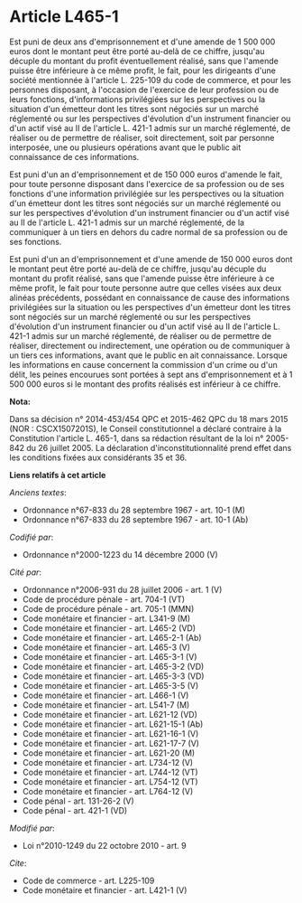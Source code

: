 # Article L465-1

Est puni de deux ans d'emprisonnement et d'une amende de 1 500 000 euros dont le montant peut être porté au-delà de ce
chiffre, jusqu'au décuple du montant du profit éventuellement réalisé, sans que l'amende puisse être inférieure à ce même
profit, le fait, pour les dirigeants d'une société mentionnée à l'article L. 225-109 du code de commerce, et pour les
personnes disposant, à l'occasion de l'exercice de leur profession ou de leurs fonctions, d'informations privilégiées sur les
perspectives ou la situation d'un émetteur dont les titres sont négociés sur un marché réglementé ou sur les perspectives
d'évolution d'un instrument financier ou d'un actif visé au II de l'article L. 421-1 admis sur un marché réglementé, de
réaliser ou de permettre de réaliser, soit directement, soit par personne interposée, une ou plusieurs opérations avant que
le public ait connaissance de ces informations. 

Est puni d'un an d'emprisonnement et de 150 000 euros d'amende le fait, pour toute personne disposant dans l'exercice de sa
profession ou de ses fonctions d'une information privilégiée sur les perspectives ou la situation d'un émetteur dont les
titres sont négociés sur un marché réglementé ou sur les perspectives d'évolution d'un instrument financier ou d'un actif
visé au II de l'article L. 421-1 admis sur un marché réglementé, de la communiquer à un tiers en dehors du cadre normal de sa
profession ou de ses fonctions. 

Est puni d'un an d'emprisonnement et d'une amende de 150 000 euros dont le montant peut être porté au-delà de ce chiffre,
jusqu'au décuple du montant du profit réalisé, sans que l'amende puisse être inférieure à ce même profit, le fait pour toute
personne autre que celles visées aux deux alinéas précédents, possédant en connaissance de cause des informations
privilégiées sur la situation ou les perspectives d'un émetteur dont les titres sont négociés sur un marché réglementé ou sur
les perspectives d'évolution d'un instrument financier ou d'un actif visé au II de l'article L. 421-1 admis sur un marché
réglementé, de réaliser ou de permettre de réaliser, directement ou indirectement, une opération ou de communiquer à un tiers
ces informations, avant que le public en ait connaissance. Lorsque les informations en cause concernent la commission d'un
crime ou d'un délit, les peines encourues sont portées à sept ans d'emprisonnement et à 1 500 000 euros si le montant des
profits réalisés est inférieur à ce chiffre.

**Nota:**

Dans sa décision n° 2014-453/454 QPC et 2015-462 QPC du 18 mars 2015 (NOR : CSCX1507201S), le Conseil constitutionnel a
déclaré contraire à la Constitution l'article L. 465-1, dans sa rédaction résultant de la loi n° 2005-842 du 26 juillet 2005.
La déclaration d'inconstitutionnalité prend effet dans les conditions fixées aux considérants 35 et 36.

**Liens relatifs à cet article**

_Anciens textes_:

  - Ordonnance n°67-833 du 28 septembre 1967 - art. 10-1 (M)
  - Ordonnance n°67-833 du 28 septembre 1967 - art. 10-1 (Ab)

_Codifié par_:

  - Ordonnance n°2000-1223 du 14 décembre 2000 (V)

_Cité par_:

  - Ordonnance n°2006-931 du 28 juillet 2006 - art. 1 (V)
  - Code de procédure pénale - art. 704-1 (VT)
  - Code de procédure pénale - art. 705-1 (MMN)
  - Code monétaire et financier - art. L341-9 (M)
  - Code monétaire et financier - art. L465-2 (VD)
  - Code monétaire et financier - art. L465-2-1 (Ab)
  - Code monétaire et financier - art. L465-3 (V)
  - Code monétaire et financier - art. L465-3-1 (V)
  - Code monétaire et financier - art. L465-3-2 (VD)
  - Code monétaire et financier - art. L465-3-3 (VD)
  - Code monétaire et financier - art. L465-3-5 (V)
  - Code monétaire et financier - art. L466-1 (V)
  - Code monétaire et financier - art. L541-7 (M)
  - Code monétaire et financier - art. L621-12 (VD)
  - Code monétaire et financier - art. L621-15-1 (Ab)
  - Code monétaire et financier - art. L621-16-1 (V)
  - Code monétaire et financier - art. L621-17-7 (V)
  - Code monétaire et financier - art. L621-20 (M)
  - Code monétaire et financier - art. L734-12 (V)
  - Code monétaire et financier - art. L744-12 (VT)
  - Code monétaire et financier - art. L754-12 (VT)
  - Code monétaire et financier - art. L764-12 (V)
  - Code pénal - art. 131-26-2 (V)
  - Code pénal - art. 421-1 (VD)

_Modifié par_:

  - Loi n°2010-1249 du 22 octobre 2010 - art. 9

_Cite_:

  - Code de commerce - art. L225-109
  - Code monétaire et financier - art. L421-1 (V)
